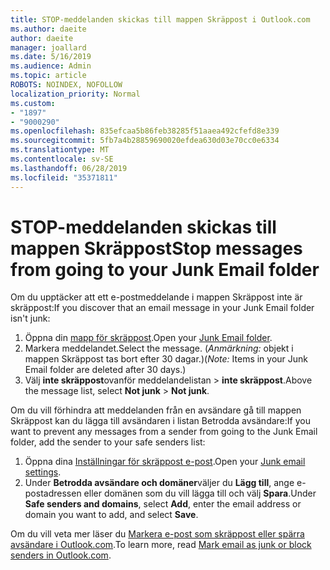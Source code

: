 ```yaml
---
title: STOP-meddelanden skickas till mappen Skräppost i Outlook.com
ms.author: daeite
author: daeite
manager: joallard
ms.date: 5/16/2019
ms.audience: Admin
ms.topic: article
ROBOTS: NOINDEX, NOFOLLOW
localization_priority: Normal
ms.custom:
- "1897"
- "9000290"
ms.openlocfilehash: 835efcaa5b86feb38285f51aaea492cfefd8e339
ms.sourcegitcommit: 5fb7a4b28859690020efdea630d03e70cc0e6334
ms.translationtype: MT
ms.contentlocale: sv-SE
ms.lasthandoff: 06/28/2019
ms.locfileid: "35371811"
---
```

# <a name="stop-messages-from-going-to-your-junk-email-folder"></a><span data-ttu-id="b7b8e-102">STOP-meddelanden skickas till mappen Skräppost</span><span class="sxs-lookup"><span data-stu-id="b7b8e-102">Stop messages from going to your Junk Email folder</span></span>

<span data-ttu-id="b7b8e-103">Om du upptäcker att ett e-postmeddelande i mappen Skräppost inte är skräppost:</span><span class="sxs-lookup"><span data-stu-id="b7b8e-103">If you discover that an email message in your Junk Email folder isn't junk:</span></span>

1. <span data-ttu-id="b7b8e-104">Öppna din [mapp för skräppost](https://outlook.live.com/mail/junkemail).</span><span class="sxs-lookup"><span data-stu-id="b7b8e-104">Open your [Junk Email folder](https://outlook.live.com/mail/junkemail).</span></span>
1. <span data-ttu-id="b7b8e-105">Markera meddelandet.</span><span class="sxs-lookup"><span data-stu-id="b7b8e-105">Select the message.</span></span> <span data-ttu-id="b7b8e-106">(*Anmärkning:* objekt i mappen Skräppost tas bort efter 30 dagar.)</span><span class="sxs-lookup"><span data-stu-id="b7b8e-106">(*Note:* Items in your Junk Email folder are deleted after 30 days.)</span></span>
1. <span data-ttu-id="b7b8e-107">Välj **inte skräppost**ovanför meddelandelistan > **inte skräppost**.</span><span class="sxs-lookup"><span data-stu-id="b7b8e-107">Above the message list, select **Not junk** > **Not junk**.</span></span>

<span data-ttu-id="b7b8e-108">Om du vill förhindra att meddelanden från en avsändare gå till mappen Skräppost kan du lägga till avsändaren i listan Betrodda avsändare:</span><span class="sxs-lookup"><span data-stu-id="b7b8e-108">If you want to prevent any messages from a sender from going to the Junk Email folder, add the sender to your safe senders list:</span></span>

1. <span data-ttu-id="b7b8e-109">Öppna dina [Inställningar för skräppost e-post](https://go.microsoft.com/fwlink/?linkid=2035804).</span><span class="sxs-lookup"><span data-stu-id="b7b8e-109">Open your [Junk email settings](https://go.microsoft.com/fwlink/?linkid=2035804).</span></span>
1. <span data-ttu-id="b7b8e-110">Under **Betrodda avsändare och domäner**väljer du **Lägg till**, ange e-postadressen eller domänen som du vill lägga till och välj **Spara**.</span><span class="sxs-lookup"><span data-stu-id="b7b8e-110">Under **Safe senders and domains**, select **Add**, enter the email address or domain you want to add, and select **Save**.</span></span>

<span data-ttu-id="b7b8e-111">Om du vill veta mer läser du [Markera e-post som skräppost eller spärra avsändare i Outlook.com](https://support.office.com/article/a3ece97b-82f8-4a5e-9ac3-e92fa6427ae4).</span><span class="sxs-lookup"><span data-stu-id="b7b8e-111">To learn more, read [Mark email as junk or block senders in Outlook.com](https://support.office.com/article/a3ece97b-82f8-4a5e-9ac3-e92fa6427ae4).</span></span>
